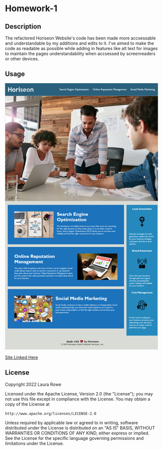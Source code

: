 # Homework-1

## Description
The refactored Horiseon Website's code has been made more accsessable and understandable by my additions and edits to it. I've aimed to make the code as readable as possible while adding in features like alt text for images to maintain the pages understandability when accsessed by screenreaders or other devices.

## Usage

![Screenshot](/assets/images/Screenshot.png)

[Site Linked Here](https://lroww.github.io/Homework-1/)

## License
Copyright 2022 Laura Rowe

Licensed under the Apache License, Version 2.0 (the "License");
you may not use this file except in compliance with the License.
You may obtain a copy of the License at

    http://www.apache.org/licenses/LICENSE-2.0

Unless required by applicable law or agreed to in writing, software
distributed under the License is distributed on an "AS IS" BASIS,
WITHOUT WARRANTIES OR CONDITIONS OF ANY KIND, either express or implied.
See the License for the specific language governing permissions and
limitations under the License.
